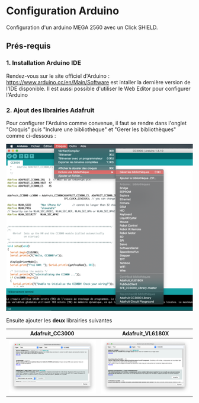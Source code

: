 # Configuration Arduino

Configuration d'un arduino MEGA 2560 avec un Click SHIELD.

## Prés-requis

### 1. Installation Arduino IDE

Rendez-vous sur le site officiel d'Arduino : https://www.arduino.cc/en/Main/Software est intaller la dernière version de l'IDE disponible.
Il est aussi possible d'utiliser le Web Editor pour configurer l'Arduino

### 2. Ajout des librairies Adafruit

Pour configurer l'Arduino comme convenue, il faut se rendre dans l'onglet "Croquis" puis "Inclure une bibliothèque" et "Gerer les bibliothèques" comme ci-dessous :

![Arduino1](/images/arduino1.png)

Ensuite ajouter les **deux** librairies suivantes

Adafruit_CC3000 | Adafruit_VL6180X
------------ | -------------
![Arduino2](/images/arduino2.png) | ![Arduino3](/images/arduino3.png)







